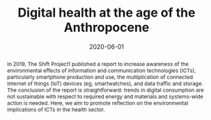 ---
abstract: |
  In 2019, The Shift Project1 published a report to increase awareness of the environmental effects of information and communication technologies (ICTs), particularly smartphone production and use, the multiplication of connected Internet of things (IoT) devices (eg, smartwatches), and data traffic and storage. The conclusion of the report is straightforward: trends in digital consumption are not sustainable with respect to required energy and materials and systems-wide action is needed. Here, we aim to promote reflection on the environmental implications of ICTs in the health sector.
  
authors:
- Guillaume Chevance
- Eric Hekler
- Maxime Efoui-Hess
- Job Godino
- Natalie Golaszewski
- Lisa Gualtieri
- Andrew Krause
- Laurie Marrauld
- Camille Nebeker
- Olga Perski
- David Simons
- Jennifer Taylor
- Paquito Bernard

date: "2020-06-01"
doi: "10.1016/S2589-7500(20)30130-8"
featured: false
projects:
- Planetary Health
publication: '*The Lancet Digital Health*'
publication_short: ""
publication_types:
- "2"
publishDate: "2020-06-01"
tags:
- Digital Health
- Planetary Health
title: Digital health at the age of the Anthropocene
url_code: ""
url_dataset: ""
url_pdf: https://www.thelancet.com/journals/landig/article/PIIS2589-7500(20)30130-8/fulltext
url_poster: ""
url_project: ""
url_slides: ""
url_source: ""
url_video: ""
---
